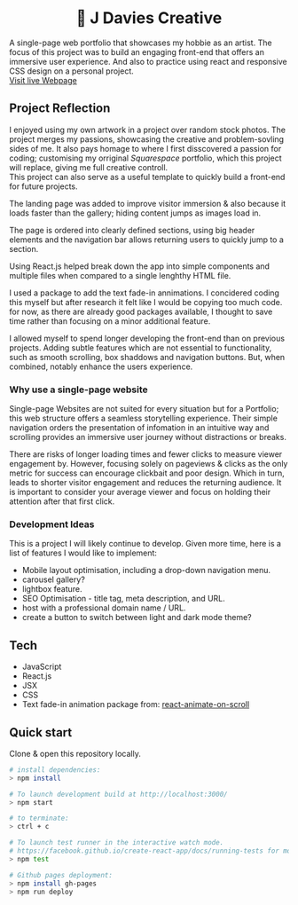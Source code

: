 <h1 align="center">🎨 J Davies Creative</h1>

A single-page web portfolio that showcases my hobbie as an artist. The focus of this project was to build an engaging front-end that offers an immersive user experience. And also to practice using react and responsive CSS design on a personal project.  
[Visit live Webpage](https://joshdavies.github.io/jdaviescreative/)  

## Project Reflection
I enjoyed using my own artwork in a project over random stock photos. The project merges my passions, showcasing the creative and problem-sovling sides of me. It also pays homage to where I first disscovered a passion for coding; customising my orriginal *Squarespace* portfolio, which this project will replace, giving me full creative controll.  
This project can also serve as a useful template to quickly build a front-end for future projects.

The landing page was added to improve visitor immersion & also because it loads faster than the gallery; hiding content jumps as images load in.

The page is ordered into clearly defined sections, using big header elements and the navigation bar allows returning users to quickly jump to a section.

Using React.js helped break down the app into simple components and multiple files when compared to a single lenghthy HTML file.

I used a package to add the text fade-in annimations. I concidered coding this myself but after research it felt like I would be copying too much code. for now, as there are already good packages available, I thought to save time rather than focusing on a minor additional feature.

I allowed myself to spend longer developing the front-end than on previous projects. Adding subtle features which are not essential to functionality, such as smooth scrolling, box shaddows and navigation buttons. But, when combined, notably enhance the users experience.

### Why use a single-page website
Single-page Websites are not suited for every situation but for a Portfolio; this web structure offers a seamless storytelling experience. Their simple navigation orders the presentation of infomation in an intuitive way and scrolling provides an immersive user journey without distractions or breaks.
  
There are risks of longer loading times and fewer clicks to measure viewer engagement by. However, focusing solely on pageviews & clicks as the only metric for success can encourage clickbait and poor design. Which in turn, leads to shorter visitor engagement and reduces the returning audience. It is important to consider your average viewer and focus on holding their attention after that first click.

### Development Ideas
This is a project I will likely continue to develop. Given more time, here is a list of features I would like to implement:  
- Mobile layout optimisation, including a drop-down navigation menu.
- carousel gallery?
- lightbox feature.
- SEO Optimisation - title tag, meta description, and URL.  
- host with a professional domain name / URL.  
- create a button to switch between light and dark mode theme?

## Tech
- JavaScript
- React.js
- JSX
- CSS
- Text fade-in animation package from: [react-animate-on-scroll](https://www.npmjs.com/package/react-animate-on-scroll)  

## Quick start
Clone & open this repository locally.

```bash
# install dependencies:
> npm install

# To launch development build at http://localhost:3000/
> npm start

# to terminate:
> ctrl + c

# To launch test runner in the interactive watch mode.  
# https://facebook.github.io/create-react-app/docs/running-tests for more information.
> npm test

# Github pages deployment:
> npm install gh-pages
> npm run deploy
```
